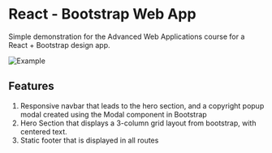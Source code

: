 # React - Bootstrap Web App

Simple demonstration for the Advanced Web Applications course for a React + Bootstrap design app.

![Example](./examples/CleanShot%202025-01-28%20at%2010.17.44.gif)

## Features
1. Responsive navbar that leads to the hero section, and a copyright popup modal created using the Modal component in Bootstrap
2. Hero Section that displays a 3-column grid layout from bootstrap, with centered text. 
3. Static footer that is displayed in all routes
